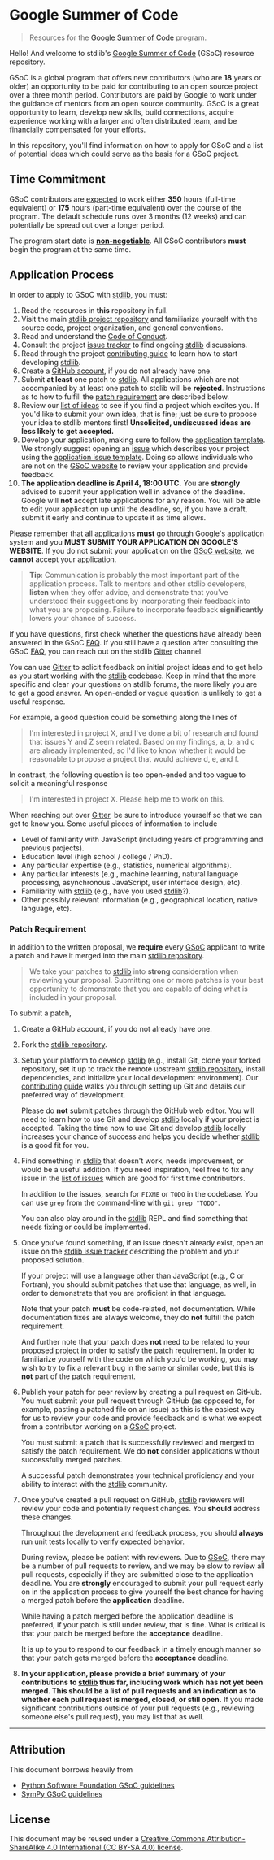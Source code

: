 <!--

@license CC-BY-SA-4.0

-->

# Google Summer of Code

> Resources for the [Google Summer of Code][gsoc] program.

Hello! And welcome to stdlib's [Google Summer of Code][gsoc] (GSoC) resource repository.

GSoC is a global program that offers new contributors (who are **18** years or older) an opportunity to be paid for contributing to an open source project over a three month period. Contributors are paid by Google to work under the guidance of mentors from an open source community. GSoC is a great opportunity to learn, develop new skills, build connections, acquire experience working with a larger and often distributed team, and be financially compensated for your efforts. 

In this repository, you'll find information on how to apply for GSoC and a list of potential ideas which could serve as the basis for a GSoC project.

## Time Commitment

GSoC contributors are [expected][gsoc-faq-time-commitment] to work either **350** hours (full-time equivalent) or **175** hours (part-time equivalent) over the course of the program. The default schedule runs over 3 months (12 weeks) and can potentially be spread out over a longer period.

The program start date is [**non-negotiable**][gsoc-faq-schedule-start]. All GSoC contributors **must** begin the program at the same time.

## Application Process

In order to apply to GSoC with [stdlib][stdlib], you must:

1. Read the resources in **this** repository in full.
1. Visit the main [stdlib project repository][stdlib] and familiarize yourself with the source code, project organization, and general conventions.
1. Read and understand the [Code of Conduct][stdlib-code-of-conduct].
1. Consult the project [issue tracker][stdlib-issues] to find ongoing [stdlib][stdlib-issues] discussions.
1. Read through the project [contributing guide][stdlib-contributing] to learn how to start developing [stdlib][stdlib].
1. Create a [GitHub account][github-create-account], if you do not already have one.
1. Submit **at least** one patch to [stdlib][stdlib]. All applications which are not accompanied by at least one patch to stdlib will be **rejected**. Instructions as to how to fulfill the [patch requirement](#patch-requirement) are described below.
1. Review our [list of ideas][stdlib-gsoc-ideas] to see if you find a project which excites you. If you'd like to submit your own idea, that is fine; just be sure to propose your idea to stdlib mentors first! **Unsolicited, undiscussed ideas are less likely to get accepted.**
1. Develop your application, making sure to follow the [application template][stdlib-gsoc-application-template]. We strongly suggest opening an [issue][stdlib-gsoc-application-template] which describes your project using the [application issue template][stdlib-gsoc-application-template]. Doing so allows individuals who are not on the [GSoC website][gsoc] to review your application and provide feedback.
1. **The application deadline is April 4, 18:00 UTC.** You are **strongly** advised to submit your application well in advance of the deadline. Google will **not** accept late applications for any reason. You will be able to edit your application up until the deadline, so, if you have a draft, submit it early and continue to update it as time allows.

Please remember that all applications **must** go through Google's application system and you **MUST SUBMIT YOUR APPLICATION ON GOOGLE'S WEBSITE**. If you do not submit your application on the [GSoC website][gsoc], we **cannot** accept your application.

>**Tip**: Communication is probably the most important part of the application process. Talk to mentors and other stdlib developers, **listen** when they offer advice, and demonstrate that you've understood their suggestions by incorporating their feedback into what you are proposing. Failure to incorporate feedback **significantly** lowers your chance of success.

If you have questions, first check whether the questions have already been answered in the GSoC [FAQ][gsoc-faq]. If you still have a question after consulting the GSoC [FAQ][gsoc-faq], you can reach out on the stdlib [Gitter][stdlib-gitter] channel.

You can use [Gitter][stdlib-gitter] to solicit feedback on initial project ideas and to get help as you start working with the [stdlib][stdlib] codebase. Keep in mind that the more specific and clear your questions on stdlib forums, the more likely you are to get a good answer. An open-ended or vague question is unlikely to get a useful response.

For example, a good question could be something along the lines of

> I'm interested in project X, and I've done a bit of research and found that issues Y and Z seem related. Based on my findings, a, b, and c are already implemented, so I'd like to know whether it would be reasonable to propose a project that would achieve d, e, and f.

In contrast, the following question is too open-ended and too vague to solicit a meaningful response

> I'm interested in project X. Please help me to work on this.

When reaching out over [Gitter][stdlib-gitter], be sure to introduce yourself so that we can get to know you. Some useful pieces of information to include

- Level of familiarity with JavaScript (including years of programming and previous projects).
- Education level (high school / college / PhD).
- Any particular expertise (e.g., statistics, numerical algorithms).
- Any particular interests (e.g., machine learning, natural language processing, asynchronous JavaScript, user interface design, etc).
- Familiarity with [stdlib][stdlib] (e.g., have you used [stdlib][stdlib]?).
- Other possibly relevant information (e.g., geographical location, native language, etc).

### Patch Requirement

In addition to the written proposal, we **require** every [GSoC][gsoc] applicant to write a patch and have it merged into the main [stdlib repository][stdlib].

> We take your patches to [stdlib][stdlib] into **strong** consideration when reviewing your proposal. Submitting one or more patches is your best opportunity to demonstrate that you are capable of doing what is included in your proposal.

To submit a patch,

1.  Create a GitHub account, if you do not already have one.

1.  Fork the [stdlib repository][stdlib].

1.  Setup your platform to develop [stdlib][stdlib] (e.g., install Git, clone your forked repository, set it up to track the remote upstream [stdlib repository][stdlib], install dependencies, and initialize your local development environment). Our [contributing guide][stdlib-contributing] walks you through setting up Git and details our preferred way of development.

    Please do **not** submit patches through the GitHub web editor. You will need to learn how to use Git and develop [stdlib][stdlib] locally if your project is accepted. Taking the time now to use Git and develop [stdlib][stdlib] locally increases your chance of success and helps you decide whether [stdlib][stdlib] is a good fit for you.

1.  Find something in [stdlib][stdlib] that doesn't work, needs improvement, or would be a useful addition. If you need inspiration, feel free to fix any issue in the [list of issues][stdlib-issues-good-first] which are good for first time contributors.

    In addition to the issues, search for `FIXME` or `TODO` in the codebase. You can use `grep` from the command-line with `git grep "TODO"`.

    You can also play around in the [stdlib][stdlib] REPL and find something that needs fixing or could be implemented.

1.  Once you've found something, if an issue doesn't already exist, open an issue on the [stdlib issue tracker][stdlib-issues] describing the problem and your proposed solution.

    If your project will use a language other than JavaScript (e.g., C or Fortran), you should submit patches that use that language, as well, in order to demonstrate that you are proficient in that language.

    Note that your patch **must** be code-related, not documentation. While documentation fixes are always welcome, they do **not** fulfill the patch requirement.

    And further note that your patch does **not** need to be related to your proposed project in order to satisfy the patch requirement. In order to familiarize yourself with the code on which you'd be working, you may wish to try to fix a relevant bug in the same or similar code, but this is **not** part of the patch requirement.

1.  Publish your patch for peer review by creating a pull request on GitHub. You must submit your pull request through GitHub (as opposed to, for example, pasting a patched file on an issue) as this is the easiest way for us to review your code and provide feedback and is what we expect from a contributor working on a [GSoC][gsoc] project.

    You must submit a patch that is successfully reviewed and merged to satisfy the patch requirement. We do **not** consider applications without successfully merged patches.

    A successful patch demonstrates your technical proficiency and your ability to interact with the [stdlib][stdlib] community.

1.  Once you've created a pull request on GitHub, [stdlib][stdlib] reviewers will review your code and potentially request changes. You **should** address these changes.

    Throughout the development and feedback process, you should **always** run unit tests locally to verify expected behavior.

    During review, please be patient with reviewers. Due to [GSoC][gsoc], there may be a number of pull requests to review, and we may be slow to review all pull requests, especially if they are submitted close to the application deadline. You are **strongly** encouraged to submit your pull request early on in the application process to give yourself the best chance for having a merged patch before the **application** deadline.

    While having a patch merged before the application deadline is preferred, if your patch is still under review, that is fine. What is critical is that your patch be merged before the **acceptance** deadline.

    It is up to you to respond to our feedback in a timely enough manner so that your patch gets merged before the **acceptance** deadline.

1.  **In your application, please provide a brief summary of your contributions to [stdlib][stdlib] thus far, including work which has not yet been merged. This should be a list of pull requests and an indication as to whether each pull request is merged, closed, or still open.** If you made significant contributions outside of your pull requests (e.g., reviewing someone else's pull request), you may list that as well.

* * *

## Attribution

This document borrows heavily from

-   [Python Software Foundation GSoC guidelines][psf-gsoc]
-   [SymPy GSoC guidelines][sympy-gsoc]

## License

This document may be reused under a [Creative Commons Attribution-ShareAlike 4.0 International (CC BY-SA 4.0) license][cc-by-sa-4.0].

<!-- links -->

[gsoc]: https://summerofcode.withgoogle.com/

[gsoc-faq]: https://developers.google.com/open-source/gsoc/faq

[gsoc-faq-time-commitment]: https://developers.google.com/open-source/gsoc/faq#how_much_time_does_gsoc_participation_take

[gsoc-faq-schedule-start]: https://developers.google.com/open-source/gsoc/faq#can_the_schedule_be_adjusted_if_my_school_ends_latestarts_early

[gsoc-timeline]: https://developers.google.com/open-source/gsoc/timeline

[stdlib]: https://github.com/stdlib-js/stdlib

[stdlib-issues]: https://github.com/stdlib-js/stdlib/issues

[stdlib-issues-good-first]: https://github.com/stdlib-js/stdlib/issues?q=is%3Aissue+is%3Aopen+label%3A%22good+first+issue%22

[stdlib-contributing]: https://github.com/stdlib-js/stdlib/blob/develop/CONTRIBUTING.md

[stdlib-code-of-conduct]: https://github.com/stdlib-js/stdlib/blob/develop/CODE_OF_CONDUCT.md

[stdlib-gsoc-application-template]: https://github.com/stdlib-js/google-summer-of-code/issues/new?assignees=&labels=rfc%2C2023&template=application.yml&title=%5BRFC%5D%3A+

[stdlib-gsoc-ideas]: https://github.com/stdlib-js/google-summer-of-code/labels/Idea

[stdlib-gitter]: https://gitter.im/stdlib-js/stdlib

[github-create-account]: https://github.com/signup

[psf-gsoc]: https://python-gsoc.org/contributors.html

[sympy-gsoc]: https://github.com/sympy/sympy/wiki/GSoC-Student-Instructions

[cc-by-sa-4.0]: https://creativecommons.org/licenses/by-sa/4.0/

<!-- /.links -->
